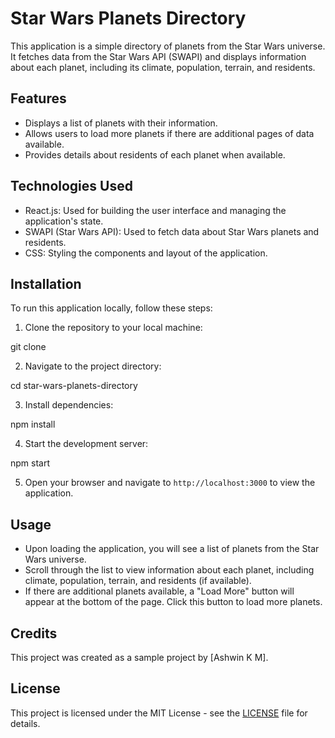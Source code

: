 # Star Wars Planets Directory

This application is a simple directory of planets from the Star Wars universe. It fetches data from the Star Wars API (SWAPI) and displays information about each planet, including its climate, population, terrain, and residents.

## Features

- Displays a list of planets with their information.
- Allows users to load more planets if there are additional pages of data available.
- Provides details about residents of each planet when available.

## Technologies Used

- React.js: Used for building the user interface and managing the application's state.
- SWAPI (Star Wars API): Used to fetch data about Star Wars planets and residents.
- CSS: Styling the components and layout of the application.

## Installation

To run this application locally, follow these steps:

1. Clone the repository to your local machine:

git clone [<repository-url>](https://github.com/Ashwinhegde19/star-wars-planets-directory)


2. Navigate to the project directory:

cd star-wars-planets-directory


3. Install dependencies:

npm install

4. Start the development server:

npm start

5. Open your browser and navigate to `http://localhost:3000` to view the application.

## Usage

- Upon loading the application, you will see a list of planets from the Star Wars universe.
- Scroll through the list to view information about each planet, including climate, population, terrain, and residents (if available).
- If there are additional planets available, a "Load More" button will appear at the bottom of the page. Click this button to load more planets.

## Credits

This project was created as a sample project by [Ashwin K M].

## License

This project is licensed under the MIT License - see the [LICENSE](LICENSE) file for details.
